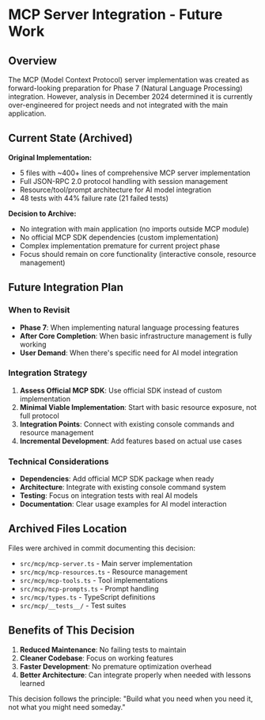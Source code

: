 # MCP Server Integration - Future Work

## Overview

The MCP (Model Context Protocol) server implementation was created as forward-looking preparation for Phase 7 (Natural Language Processing) integration. However, analysis in December 2024 determined it is currently over-engineered for project needs and not integrated with the main application.

## Current State (Archived)

**Original Implementation:**
- 5 files with ~400+ lines of comprehensive MCP server implementation
- Full JSON-RPC 2.0 protocol handling with session management
- Resource/tool/prompt architecture for AI model integration
- 48 tests with 44% failure rate (21 failed tests)

**Decision to Archive:**
- No integration with main application (no imports outside MCP module)
- No official MCP SDK dependencies (custom implementation)
- Complex implementation premature for current project phase
- Focus should remain on core functionality (interactive console, resource management)

## Future Integration Plan

### When to Revisit
- **Phase 7**: When implementing natural language processing features
- **After Core Completion**: When basic infrastructure management is fully working
- **User Demand**: When there's specific need for AI model integration

### Integration Strategy
1. **Assess Official MCP SDK**: Use official SDK instead of custom implementation
2. **Minimal Viable Implementation**: Start with basic resource exposure, not full protocol
3. **Integration Points**: Connect with existing console commands and resource management
4. **Incremental Development**: Add features based on actual use cases

### Technical Considerations
- **Dependencies**: Add official MCP SDK package when ready
- **Architecture**: Integrate with existing console command system
- **Testing**: Focus on integration tests with real AI models
- **Documentation**: Clear usage examples for AI model interaction

## Archived Files Location

Files were archived in commit documenting this decision:
- `src/mcp/mcp-server.ts` - Main server implementation
- `src/mcp/mcp-resources.ts` - Resource management
- `src/mcp/mcp-tools.ts` - Tool implementations
- `src/mcp/mcp-prompts.ts` - Prompt handling
- `src/mcp/types.ts` - TypeScript definitions
- `src/mcp/__tests__/` - Test suites

## Benefits of This Decision

1. **Reduced Maintenance**: No failing tests to maintain
2. **Cleaner Codebase**: Focus on working features
3. **Faster Development**: No premature optimization overhead
4. **Better Architecture**: Can integrate properly when needed with lessons learned

This decision follows the principle: "Build what you need when you need it, not what you might need someday."